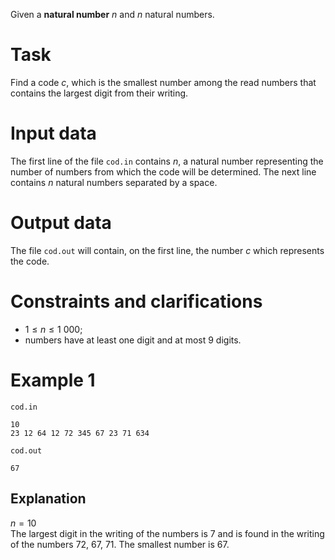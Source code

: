 Given a **natural number** $n$ and $n$ natural numbers.

# Task

Find a code $c$, which is the smallest number among the read numbers that contains the largest digit from their writing.

# Input data

The first line of the file `cod.in` contains $n$, a natural number representing the number of numbers from which the code will be determined. The next line contains $n$ natural numbers separated by a space.

# Output data

The file `cod.out` will contain, on the first line, the number $c$ which represents the code.

# Constraints and clarifications

- $1 \leq n \leq 1\ 000$;
- numbers have at least one digit and at most $9$ digits.

# Example 1

`cod.in`
```
10
23 12 64 12 72 345 67 23 71 634
```

`cod.out`
```
67
```

## Explanation

$n=10$  
The largest digit in the writing of the numbers is $7$ and is found in the writing of the numbers $72$, $67$, $71$. The smallest number is $67$.